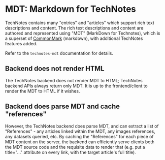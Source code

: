 # MDT: Markdown for TechNotes

TechNotes contains many "entries" and "articles" which support rich text descriptions and content. The rich text descriptions and content are authored and represented using "MDT" (MarkDown for Technotes), which is a superset of [CommonMark](https://commonmark.org/) (markdown), with additional TechNotes features added.

Refer to the `technotes-mdt` documentation for details.

## Backend does not render HTML

The TechNotes backend does not render MDT to HTML; TechNotes backend APIs always return only MDT. It is up to the frontend/client to render the MDT to HTML if it wishes.

## Backend does parse MDT and cache "references"

However, the TechNotes backend does parse MDT, and can extract a list of "References" - any articles linked within the MDT, any images references, any datasets queried, etc. By caching the "References" for each piece of MDT content on the server, the backend can efficiently serve clients both the MDT source code and the requisite data to render that (e.g. put a title="..." attribute on every link, with the target article's full title).
